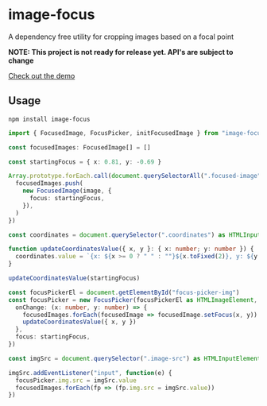 # image-focus
A dependency free utility for cropping images based on a focal point

**NOTE: This project is not ready for release yet. API's are subject to change**

[Check out the demo](https://stackblitz.com/edit/image-focus)

## Usage

```
npm install image-focus
```

```ts
import { FocusedImage, FocusPicker, initFocusedImage } from "image-focus"

const focusedImages: FocusedImage[] = []

const startingFocus = { x: 0.81, y: -0.69 }

Array.prototype.forEach.call(document.querySelectorAll(".focused-image"), function(image: HTMLImageElement) {
  focusedImages.push(
    new FocusedImage(image, {
      focus: startingFocus,
    }),
  )
})

const coordinates = document.querySelector(".coordinates") as HTMLInputElement

function updateCoordinatesValue({ x, y }: { x: number; y: number }) {
  coordinates.value = `{x: ${x >= 0 ? " " : ""}${x.toFixed(2)}, y: ${y >= 0 ? " " : ""}${y.toFixed(2)}}`
}

updateCoordinatesValue(startingFocus)

const focusPickerEl = document.getElementById("focus-picker-img")
const focusPicker = new FocusPicker(focusPickerEl as HTMLImageElement, {
  onChange: (x: number, y: number) => {
    focusedImages.forEach(focusedImage => focusedImage.setFocus(x, y))
    updateCoordinatesValue({ x, y })
  },
  focus: startingFocus,
})

const imgSrc = document.querySelector(".image-src") as HTMLInputElement

imgSrc.addEventListener("input", function(e) {
  focusPicker.img.src = imgSrc.value
  focusedImages.forEach(fp => (fp.img.src = imgSrc.value))
})

```
